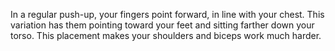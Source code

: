 In a regular push-up, your fingers point forward, in line with your chest.
This variation has them pointing toward your feet and sitting farther down your torso.
This placement makes your shoulders and biceps work much harder.
